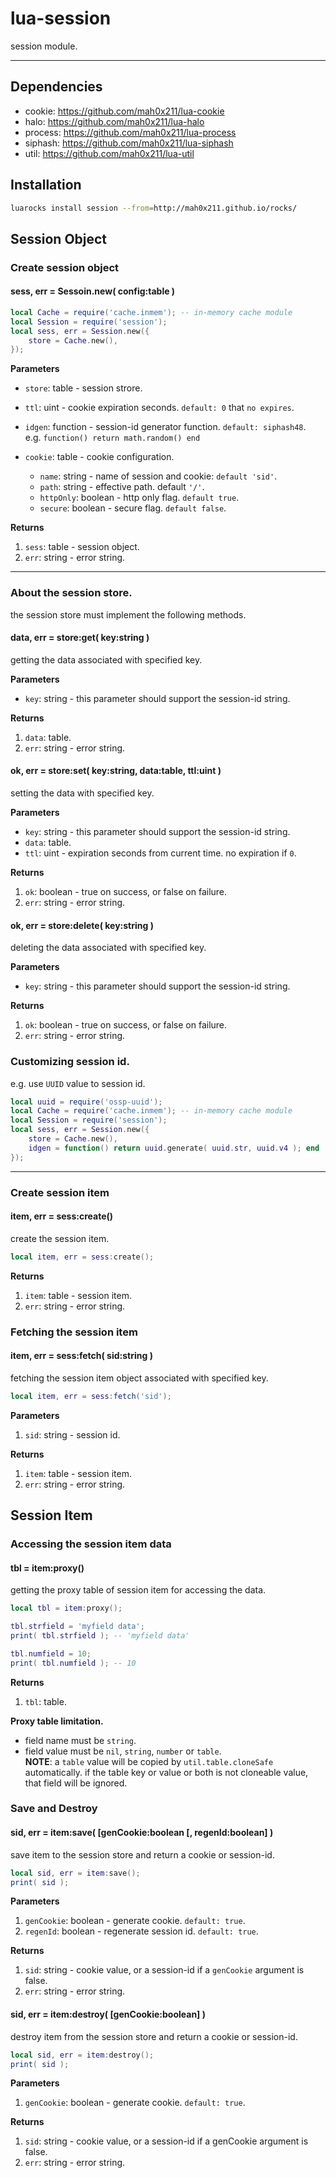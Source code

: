lua-session
=========

session module.

---

## Dependencies

- cookie: https://github.com/mah0x211/lua-cookie
- halo: https://github.com/mah0x211/lua-halo
- process: https://github.com/mah0x211/lua-process
- siphash: https://github.com/mah0x211/lua-siphash
- util: https://github.com/mah0x211/lua-util


## Installation

```sh
luarocks install session --from=http://mah0x211.github.io/rocks/
```


## Session Object

### Create session object

#### sess, err = Sessoin.new( config:table )


```lua
local Cache = require('cache.inmem'); -- in-memory cache module
local Session = require('session');
local sess, err = Session.new({
    store = Cache.new(),
});
```

**Parameters**

- `store`: table - session strore.
- `ttl`: uint - cookie expiration seconds. `default: 0` that `no expires`.
- `idgen`: function - session-id generator function. `default: siphash48`.  
  e.g. `function() return math.random() end`

- `cookie`: table - cookie configuration.
    - `name`: string - name of session and cookie: `default 'sid'`.
    - `path`: string - effective path. default `'/'`.
    - `httpOnly`: boolean - http only flag. `default true`.
    - `secure`: boolean - secure flag. `default false`.

**Returns**

1. `sess`: table - session object.
2. `err`: string - error string. 

---

### About the session store.

the session store must implement the following methods.

#### data, err = store:get( key:string )

getting the data associated with specified key.

**Parameters**

- `key`: string - this parameter should support the session-id string.

**Returns**

1. `data`: table.
2. `err`: string - error string. 


#### ok, err = store:set( key:string, data:table, ttl:uint )

setting the data with specified key.

**Parameters**

- `key`: string - this parameter should support the session-id string.
- `data`: table.
- `ttl`: uint - expiration seconds from current time. no expiration if `0`.

**Returns**

1. `ok`: boolean - true on success, or false on failure.
2. `err`: string - error string. 


#### ok, err = store:delete( key:string )

deleting the data associated with specified key.

**Parameters**

- `key`: string - this parameter should support the session-id string.

**Returns**

1. `ok`: boolean - true on success, or false on failure.
2. `err`: string - error string. 


### Customizing session id.

e.g. use `UUID` value to session id.

```lua
local uuid = require('ossp-uuid');
local Cache = require('cache.inmem'); -- in-memory cache module
local Session = require('session');
local sess, err = Session.new({
    store = Cache.new(),
    idgen = function() return uuid.generate( uuid.str, uuid.v4 ); end
});
```

---


### Create session item

#### item, err = sess:create()

create the session item.

```lua
local item, err = sess:create();
```

**Returns**

1. `item`: table - session item.
2. `err`: string - error string.


### Fetching the session item

#### item, err = sess:fetch( sid:string )

fetching the session item object associated with specified key.

```lua
local item, err = sess:fetch('sid');
```

**Parameters**

1. `sid`: string - session id.


**Returns**

1. `item`: table - session item.
2. `err`: string - error string.


## Session Item

### Accessing the session item data

#### tbl = item:proxy()

getting the proxy table of session item for accessing the data.

```lua
local tbl = item:proxy();

tbl.strfield = 'myfield data';
print( tbl.strfield ); -- 'myfield data'

tbl.numfield = 10;
print( tbl.numfield ); -- 10
```

**Returns**

1. `tbl`: table.


**Proxy table limitation.**

- field name must be `string`.
- field value must be `nil`, `string`, `number` or `table`.   
  **NOTE**: a `table` value will be copied by `util.table.cloneSafe` automatically. if the table key or value or both is not cloneable value, that field will be ignored.


### Save and Destroy

#### sid, err = item:save( [genCookie:boolean [, regenId:boolean] )

save item to the session store and return a cookie or session-id.

```lua
local sid, err = item:save();
print( sid );
```

**Parameters**

1. `genCookie`: boolean - generate cookie. `default: true`.
2. `regenId`: boolean - regenerate session id. `default: true`.


**Returns**

1. `sid`: string - cookie value, or a session-id if a `genCookie` argument is false.
2. `err`: string - error string.


#### sid, err = item:destroy( [genCookie:boolean] )

destroy item from the session store and return a cookie or session-id.

```lua
local sid, err = item:destroy();
print( sid );
```

**Parameters**

1. `genCookie`: boolean - generate cookie. `default: true`.


**Returns**

1. `sid`: string - cookie value, or a session-id if a genCookie argument is false.
2. `err`: string - error string.


